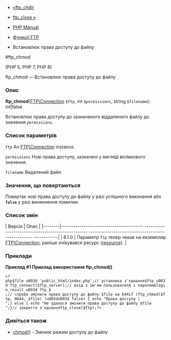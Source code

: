 - [«ftp_chdir](function.ftp-chdir.md)
- [ftp_close »](function.ftp-close.md)

- [PHP Manual](index.md)
- [Функції FTP](ref.ftp.md)
- Встановлює права доступу до файлу

#ftp_chmod

(PHP 5, PHP 7, PHP 8)

ftp_chmod — Встановлює права доступу до файлу

### Опис

**ftp_chmod**([FTP\Connection](class.ftp-connection.md) `$ftp`, int
`$permissions`, string `$filename`): int\|false

Встановлює права доступу до зазначеного віддаленого файлу до значення
`permissions`.

### Список параметрів

`ftp`
An [FTP\Connection](class.ftp-connection.md) instance.

`permissions`
Нові права доступу, зазначені у вигляді вісімкового значення.

`filename`
Видалений файл.

### Значення, що повертаються

Повертає нові права доступу до файлу у разі успішного виконання або
**`false`** у разі виникнення помилки.

### Список змін

| Версія | Опис |
|--------|---------------------------------------- -------------------------------------------------- -------------------------------------------------- ------------|
| 8.1.0 | Параметр `ftp` тепер чекає на екземпляр [FTP\Connection](class.ftp-connection.md); раніше очікувався ресурс ([resource](language.types.resource.md)). |

### Приклади

**Приклад #1 Приклад використання **ftp_chmod()****

` <?php$file u003d 'public_html/index.php';// установка з'єднання$ftp u003d ftp_connect($ftp_server);// вхід з ім'ям пользователя і паролем$login_result u003d ftp_$ ;// спроба змінити права доступу до файлу $file на 644if (ftp_chmod($ftp, 0644, $file) !u003du003d false) { echo "Права доступу |
";} else { echo "Не удалося змінити права доступу до файлу $file
";}// закриття з'єднанняftp_close($ftp);?> `

### Дивіться також

- [chmod()](function.chmod.md) - Змінює режим доступу до файлу
